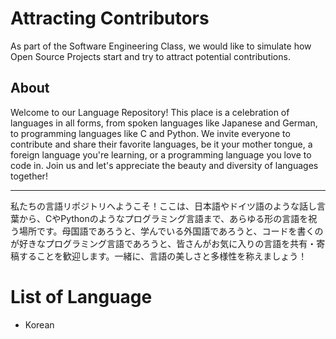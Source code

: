 # Attracting Contributors
As part of the Software Engineering Class, we would like to simulate how Open Source Projects start and try to attract potential contributions.
## About
Welcome to our Language Repository! This place is a celebration of languages in all forms, from spoken languages like Japanese and German, to programming languages like C and Python. We invite everyone to contribute and share their favorite languages, be it your mother tongue, a foreign language you're learning, or a programming language you love to code in. Join us and let's appreciate the beauty and diversity of languages together!
___
私たちの言語リポジトリへようこそ！ここは、日本語やドイツ語のような話し言葉から、CやPythonのようなプログラミング言語まで、あらゆる形の言語を祝う場所です。母国語であろうと、学んでいる外国語であろうと、コードを書くのが好きなプログラミング言語であろうと、皆さんがお気に入りの言語を共有・寄稿することを歓迎します。一緒に、言語の美しさと多様性を称えましょう！



# List of Language
- Korean
